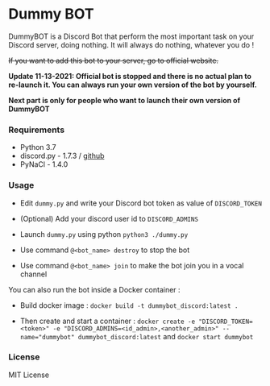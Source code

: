 # Dummy BOT

DummyBOT is a Discord Bot that perform the most important task on your Discord server, doing nothing.
It will always do nothing, whatever you do !

~~If you want to add this bot to your server, go to official website.~~

**Update 11-13-2021: Official bot is stopped and there is no actual plan to re-launch it. You can always run your own version of the bot by yourself.**

**Next part is only for people who want to launch their own version of DummyBOT**


### Requirements

* Python 3.7
* discord.py - 1.7.3 / [github](https://github.com/Rapptz/discord.py)
* PyNaCl - 1.4.0


### Usage

* Edit `dummy.py` and write your Discord bot token as value of `DISCORD_TOKEN`

* (Optional) Add your discord user id to `DISCORD_ADMINS`

* Launch `dummy.py` using python `python3 ./dummy.py`

* Use command `@<bot_name> destroy` to stop the bot 

* Use command `@<bot_name> join` to make the bot join you in a vocal channel 


You can also run the bot inside a Docker container :

* Build docker image : `docker build -t dummybot_discord:latest .`

* Then create and start a container : `docker create -e "DISCORD_TOKEN=<token>" -e "DISCORD_ADMINS=<id_admin>,<another_admin>" --name="dummybot" dummybot_discord:latest` and `docker start dummybot`


### License

MIT License

